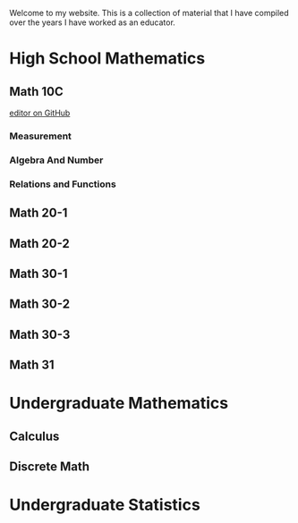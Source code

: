 Welcome to my website. This is a collection of material that I have compiled over the years I have worked as an educator.

# High School Mathematics 
## Math 10C
[editor on GitHub](https://github.com/MrFanning/MrFanning.github.io/edit/master/index.md) 
### Measurement 
### Algebra And Number 
### Relations and Functions 
## Math 20-1
## Math 20-2
## Math 30-1
## Math 30-2
## Math 30-3 
## Math 31 

# Undergraduate Mathematics 
## Calculus 
## Discrete Math 

# Undergraduate Statistics 


